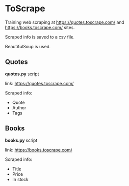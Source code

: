 # ToScrape

Training web scraping at https://quotes.toscrape.com/ and https://books.toscrape.com/ sites.

Scraped info is saved to a csv file.

BeautifulSoup is used.

## Quotes
**quotes.py** script

link: https://quotes.toscrape.com/

Scraped info:
- Quote
- Author
- Tags

## Books
**books.py** script

link: https://books.toscrape.com/

Scraped info:
- Title
- Price
- In stock
